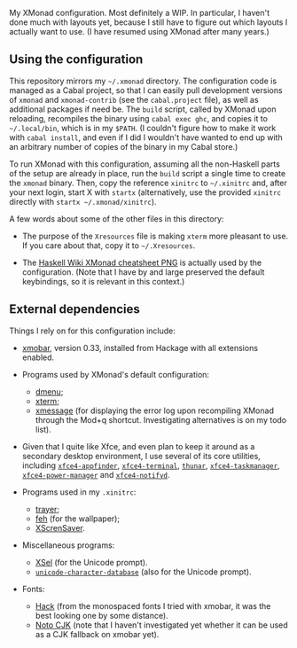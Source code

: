My XMonad configuration. Most definitely a WIP. In particular, I haven't done
much with layouts yet, because I still have to figure out which layouts I
actually want to use. (I have resumed using XMonad after many years.)

## Using the configuration

This repository mirrors my `~/.xmonad` directory. The configuration code is
managed as a Cabal project, so that I can easily pull development versions of
`xmonad` and `xmonad-contrib` (see the `cabal.project` file), as well as
additional packages if need be. The `build` script, called by XMonad upon
reloading, recompiles the binary using `cabal exec ghc`, and copies it to
`~/.local/bin`, which is in my `$PATH`.  (I couldn't figure how to make it
work with `cabal install`, and even if I did I wouldn't have wanted to end up
with an arbitrary number of copies of the binary in my Cabal store.)

To run XMonad with this configuration, assuming all the non-Haskell parts of
the setup are already in place, run the `build` script a
single time to create the `xmonad` binary. Then, copy the reference
`xinitrc` to `~/.xinitrc` and, after your next login, start X with `startx`
(alternatively, use the provided `xinitrc` directly with `startx
~/.xmonad/xinitrc`).

A few words about some of the other files in this directory:

- The purpose of the `Xresources` file is making `xterm` more pleasant to
    use. If you care about that, copy it to `~/.Xresources`.

- The [Haskell Wiki XMonad cheatsheet PNG](https://wiki.haskell.org/File:Xmbindings.png)
    is actually used by the configuration. (Note that I have by and large
    preserved the default keybindings, so it is relevant in this context.)

## External dependencies

Things I rely on for this configuration include:

- [xmobar](https://hackage.haskell.org/package/xmobar), version 0.33,
    installed from Hackage with all extensions enabled.

- Programs used by XMonad's default configuration:

    - [dmenu](https://www.archlinux.org/packages/community/x86_64/dmenu/);
    - [xterm](https://www.archlinux.org/packages/extra/x86_64/xterm/);
    - [xmessage](https://www.archlinux.org/packages/extra/x86_64/xorg-xmessage/)
        (for displaying the error log upon recompiling XMonad through the
        Mod+q shortcut. Investigating alternatives is on my todo list).

- Given that I quite like Xfce, and even plan to keep it around as a secondary
    desktop environment, I use several of its core utilities, including
    [`xfce4-appfinder`](https://www.archlinux.org/packages/extra/x86_64/xfce4-appfinder/),
    [`xfce4-terminal`](https://www.archlinux.org/packages/extra/x86_64/xfce4-terminal/),
    [`thunar`](https://www.archlinux.org/packages/extra/x86_64/thunar/),
    [`xfce4-taskmanager`](https://www.archlinux.org/packages/extra/x86_64/xfce4-taskmanager/),
    [`xfce4-power-manager`](https://www.archlinux.org/packages/extra/x86_64/xfce4-power-manager/)
    and [`xfce4-notifyd`](https://www.archlinux.org/packages/extra/x86_64/xfce4-notifyd/).

- Programs used in my `.xinitrc`:

    - [trayer](https://www.archlinux.org/packages/extra/x86_64/trayer/);
    - [feh](https://www.archlinux.org/packages/extra/x86_64/feh/) (for the wallpaper);
    - [XScrenSaver](https://www.archlinux.org/packages/extra/x86_64/xscreensaver/).

- Miscellaneous programs:

    - [XSel](https://www.archlinux.org/packages/community/x86_64/xsel/) (for
        the Unicode prompt).
    - [`unicode-character-database`](https://www.archlinux.org/packages/extra/any/unicode-character-database/)
        (also for the Unicode prompt).

- Fonts:

    - [Hack](https://www.archlinux.org/packages/extra/any/ttf-hack/) (from the
        monospaced fonts I tried with xmobar, it was the best looking one by
        some distance).
    - [Noto CJK](https://www.archlinux.org/packages/extra/any/noto-fonts-cjk/)
        (note that I haven't investigated yet whether it can be used as a
        CJK fallback on xmobar yet).

